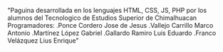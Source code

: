 "Paguina desarrollada en los lenguajes HTML, CSS, JS, PHP por los alumnos del Tecnologico de Estudios Superior de Chimalhuacan
Programadores:
.Ponce Cordero Jose de Jesus
.Vallejo Carrillo Marco Antonio
.Martínez López Gabriel
.Gallardo Ramiro Luis Eduardo
.Franco Velázquez Lius Enrique"
